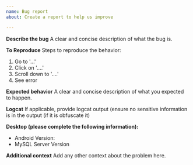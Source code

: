 ```yaml
---
name: Bug report
about: Create a report to help us improve

---
```


**Describe the bug**
A clear and concise description of what the bug is.

**To Reproduce**
Steps to reproduce the behavior:
1. Go to '...'
2. Click on '....'
3. Scroll down to '....'
4. See error

**Expected behavior**
A clear and concise description of what you expected to happen.

**Logcat**
If applicable, provide logcat output (ensure no sensitive information is in the output (if it is obfuscate it)

**Desktop (please complete the following information):**
 - Android Version: 
 - MySQL Server Version

**Additional context**
Add any other context about the problem here.
